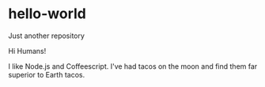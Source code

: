 # hello-world
Just another repository

Hi Humans!

I like Node.js and Coffeescript.
I've had tacos on the moon and find them far superior to Earth tacos.
